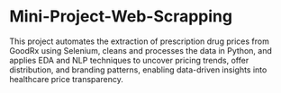 # Mini-Project-Web-Scrapping
This project automates the extraction of prescription drug prices from GoodRx using Selenium, cleans and processes the data in Python, and applies EDA and NLP techniques to uncover pricing trends, offer distribution, and branding patterns, enabling data-driven insights into healthcare price transparency.
